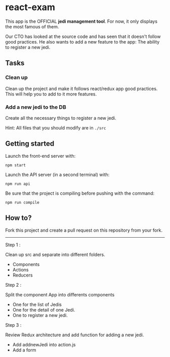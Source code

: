 # react-exam 

This app is the OFFICIAL **jedi management tool**. For now, it only
displays the most famous of them.
 
Our CTO has looked at the source code and has seen that it doesn't follow
good practices.
He also wants to add a new feature to the app: The ability to register 
a new jedi.

## Tasks
### Clean up
Clean up the project and make it follows react/redux app good
practices. This will help you to add to it more features.

### Add a new jedi to the DB
Create all the necessary things to register a new jedi.

Hint: All files that you should modify are in `./src`

## Getting started
Launch the front-end server with:
```
npm start
```

Launch the API server (in a second terminal) with:
```
npm run api
```

Be sure that the project is compiling before pushing with the command:
```
npm run compile
```

## How to?
Fork this project and create a pull request on this repository from your fork.

---

Step 1 : 

Clean up src and separate into different folders.

- Components
- Actions 
- Reducers

Step 2 : 

Split the component App into differents components

- One for the list of Jedis
- One for the detail of one Jedi.
- One to register a new jedi.

Step 3 : 

Review Redux architecture and add function for adding a new jedi.

- Add addnewJedi into action.js
- Add a form
